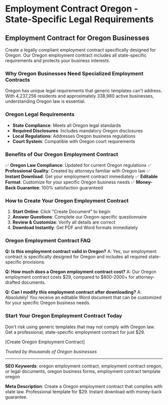 # Employment Contract Oregon - State-Specific Legal Requirements

## Employment Contract for Oregon Businesses

Create a legally compliant employment contract specifically designed for Oregon. Our Oregon employment contract includes all state-specific requirements and protects your business interests.

### Why Oregon Businesses Need Specialized Employment Contracts

Oregon has unique legal requirements that generic templates can't address. With 4,237,256 residents and approximately 338,980 active businesses, understanding Oregon law is essential.

### Oregon Legal Requirements

- **State Compliance**: Meets all Oregon legal standards
- **Required Disclosures**: Includes mandatory Oregon disclosures
- **Local Regulations**: Addresses Oregon business regulations
- **Court System**: Compatible with Oregon court requirements

### Benefits of Our Oregon Employment Contract

✅ **Oregon Law Compliance**: Updated for current Oregon regulations
✅ **Professional Quality**: Created by attorneys familiar with Oregon law
✅ **Instant Download**: Get your employment contract immediately
✅ **Editable Format**: Customize for your specific Oregon business needs
✅ **Money-Back Guarantee**: 100% satisfaction guaranteed

### How to Create Your Oregon Employment Contract

1. **Start Online**: Click "Create Document" to begin
2. **Answer Questions**: Complete our Oregon-specific questionnaire
3. **Review & Customize**: Verify all details are correct
4. **Download Instantly**: Get PDF and Word formats immediately

### Oregon Employment Contract FAQ

**Q: Is this employment contract valid in Oregon?**
A: Yes, our employment contract is specifically designed for Oregon and includes all required state-specific provisions.

**Q: How much does a Oregon employment contract cost?**
A: Our Oregon employment contract costs $29, compared to $800-2000+ for attorney-drafted documents.

**Q: Can I modify this employment contract after downloading?**
A: Absolutely! You receive an editable Word document that can be customized for your specific Oregon business needs.

### Start Your Oregon Employment Contract Today

Don't risk using generic templates that may not comply with Oregon law. Get a professional, state-specific employment contract for just $29.

[Create Oregon Employment Contract]

_Trusted by thousands of Oregon businesses_

---

**SEO Keywords**: oregon employment contract, employment contract oregon, or legal documents, oregon business forms, employment contract template oregon

**Meta Description**: Create a Oregon employment contract that complies with state law. Professional template for $29. Instant download with money-back guarantee.
